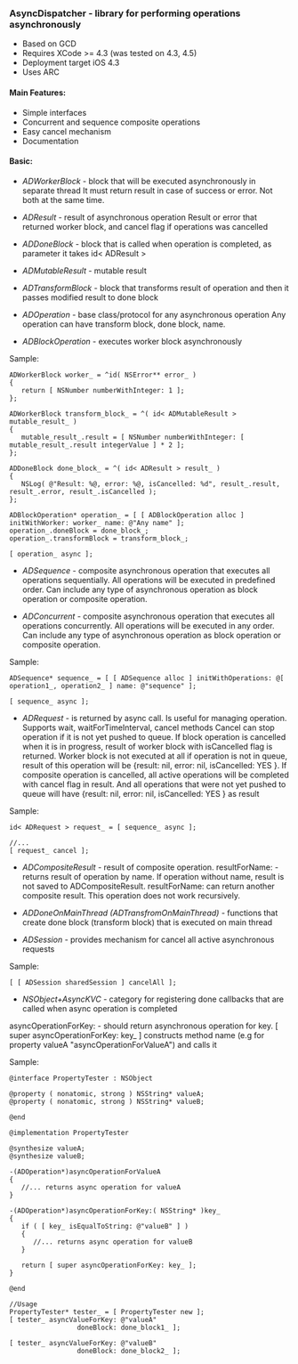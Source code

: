 ### AsyncDispatcher - library for performing operations asynchronously ###

*   Based on GCD
*   Requires XCode >= 4.3 (was tested on 4.3, 4.5)
*   Deployment target iOS 4.3
*   Uses ARC

#### Main Features: ####
*   Simple interfaces
*   Concurrent and sequence composite operations
*   Easy cancel mechanism
*   Documentation

#### Basic: ####

*   *ADWorkerBlock* - block that will be executed asynchronously in separate thread
It must return result in case of success or error. Not both at the same time.

*   *ADResult* - result of asynchronous operation
Result or error that returned worker block, and cancel flag if operations was cancelled

*   *ADDoneBlock* - block that is called when operation is completed, as parameter it takes id< ADResult >

*   *ADMutableResult* - mutable result

*   *ADTransformBlock* - block that transforms result of operation and then it passes modified result to done block

*   *ADOperation* - base class/protocol for any asynchronous operation
Any operation can have transform block, done block, name.

*   *ADBlockOperation* - executes worker block asynchronously

Sample:

    ADWorkerBlock worker_ = ^id( NSError** error_ )
    {
       return [ NSNumber numberWithInteger: 1 ];
    };

    ADWorkerBlock transform_block_ = ^( id< ADMutableResult > mutable_result_ )
    {
       mutable_result_.result = [ NSNumber numberWithInteger: [ mutable_result_.result integerValue ] * 2 ];
    };

    ADDoneBlock done_block_ = ^( id< ADResult > result_ )
    {
       NSLog( @"Result: %@, error: %@, isCancelled: %d", result_.result, result_.error, result_.isCancelled );
    };

    ADBlockOperation* operation_ = [ [ ADBlockOperation alloc ] initWithWorker: worker_ name: @"Any name" ];
    operation_.doneBlock = done_block_;
    operation_.transformBlock = transform_block_;

    [ operation_ async ];

*   *ADSequence* - composite asynchronous operation that executes all operations sequentially.
All operations will be executed in predefined order.
Can include any type of asynchronous operation as block operation or composite operation.

*   *ADConcurrent* - composite asynchronous operation that executes all operations concurrently.
All operations will be executed in any order.
Can include any type of asynchronous operation as block operation or composite operation.

Sample:

    ADSequence* sequence_ = [ [ ADSequence alloc ] initWithOperations: @[ operation1_, operation2_ ] name: @"sequence" ];
    
    [ sequence_ async ];

*   *ADRequest* - is returned by async call. Is useful for managing operation. Supports wait, waitForTimeInterval, cancel methods
Cancel can stop operation if it is not yet pushed to queue.
If block operation is cancelled when it is in progress, result of worker block with isCancelled flag is returned. Worker block is not executed at all if operation is not in queue, result of this operation will be {result: nil, error: nil, isCancelled: YES }.
If composite operation is cancelled, all active operations will be completed with cancel flag in result. And all operations that were not yet pushed to queue will have {result: nil, error: nil, isCancelled: YES } as result

Sample:

    id< ADRequest > request_ = [ sequence_ async ];
    
    //...
    [ request_ cancel ];

*   *ADCompositeResult* - result of composite operation. resultForName: - returns result of operation by name.
If operation without name, result is not saved to ADCompositeResult. resultForName: can return another composite result. This operation does not work recursively.

*   *ADDoneOnMainThread (ADTransfromOnMainThread)* - functions that create done block (transform block) that is executed on main thread

*   *ADSession* - provides mechanism for cancel all active asynchronous requests

Sample:

    [ [ ADSession sharedSession ] cancelAll ];

*   *NSObject+AsyncKVC* - category for registering done callbacks that are called when async operation is completed

asyncOperationForKey: - should return asynchronous operation for key. [ super asyncOperationForKey: key_ ] constructs method name (e.g for property valueA "asyncOperationForValueA") and calls it

Sample:

	@interface PropertyTester : NSObject

	@property ( nonatomic, strong ) NSString* valueA;
	@property ( nonatomic, strong ) NSString* valueB;

	@end

	@implementation PropertyTester

	@synthesize valueA;
	@synthesize valueB;

	-(ADOperation*)asyncOperationForValueA
	{
	   //... returns async operation for valueA
	}

	-(ADOperation*)asyncOperationForKey:( NSString* )key_
	{
	   if ( [ key_ isEqualToString: @"valueB" ] )
	   {
	      //... returns async operation for valueB
	   }

	   return [ super asyncOperationForKey: key_ ];
	}

	@end
	
	//Usage
	PropertyTester* tester_ = [ PropertyTester new ];
	[ tester_ asyncValueForKey: @"valueA"
                     doneBlock: done_block1_ ];

	[ tester_ asyncValueForKey: @"valueB"
                     doneBlock: done_block2_ ];


	